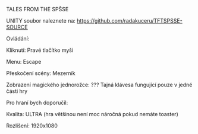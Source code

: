 TALES FROM THE SPŠSE


UNITY soubor naleznete na: https://github.com/radakuceru/TFTSPSSE-SOURCE

Ovládání:

  Kliknutí: Pravé tlačítko myši

  Menu: Escape

  Přeskočení scény: Mezerník

  Zobrazení magického jednorožce: ??? Tajná klávesa fungující pouze v jedné části hry


Pro hraní bych doporučil:

  Kvalita: ULTRA (hra většinou není moc náročná pokud nemáte toaster)
   
  Rozlišení: 1920x1080

